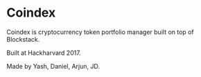 # Coindex

Coindex is cryptocurrency token portfolio manager built on top of Blockstack.

Built at Hackharvard 2017.

Made by Yash, Daniel, Arjun, JD.

